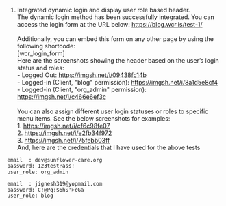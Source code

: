 1. Integrated dynamic login and display user role based header.<br>The dynamic login method has been successfully integrated. You can access the login form at the URL below:
https://blog.wcr.is/test-1/<br><br>Additionally, you can embed this form on any other page by using the following shortcode:<br>[wcr_login_form]<br>
Here are the screenshots showing the header based on the user’s login status and roles:<br>- Logged Out: https://imgsh.net/i/09438fc14b<br>- Logged-in (Client, "blog" permission): https://imgsh.net/i/8a1d5e8cf4<br>- Logged-in (Client, "org_admin" permission): https://imgsh.net/i/c466e6ef3c<br><br>You can also assign different user login statuses or roles to specific menu items. See the below screenshots for examples:<br> 1. https://imgsh.net/i/cf6c98fe07<br>2. https://imgsh.net/i/e2fb34f972<br>3. https://imgsh.net/i/75febb03ff<br>
And, here are the credentials that I have used for the above tests<br>
```
email  : dev@sunflower-care.org
password: 123testPass!
user_role: org_admin

email  : jignesh319@yopmail.com
password: C!@Pq:$6hS'>cGa
user_role: blog
```
